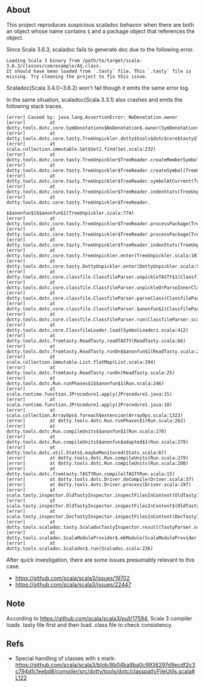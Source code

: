 ## About
This project reproduces suspicious scaladoc behavior
when there are both an object whose name contains `$` and
a package object that references the object.

Since Scala 3.6.3, scaladoc fails to generate doc due to the following error.

```
Loading Scala 3 binary from /path/to/target/scala-3.6.3/classes/com/example/A$.class.
It should have been loaded from `.tasty` file. This `.tasty` file is missing. Try cleaning the project to fix this issue.
```

Scaladoc(Scala 3.4.0~3.6.2) won't fail though it emits the same error log.

In the same situation, scaladoc(Scala 3.3.1) also crashes and emits the following stack traces.

```
[error] Caused by: java.lang.AssertionError: NoDenotation.owner
[error]         at dotty.tools.dotc.core.SymDenotations$NoDenotation$.owner(SymDenotations.scala:2582)
[error]         at dotty.tools.dotc.core.tasty.TreeUnpickler.dotty$tools$dotc$core$tasty$TreeUnpickler$TreeReader$$_$_$$anonfun$13(TreeUnpickler.scala:612)
[error]         at scala.collection.immutable.Set$Set2.find(Set.scala:232)
[error]         at dotty.tools.dotc.core.tasty.TreeUnpickler$TreeReader.createMemberSymbol(TreeUnpickler.scala:612)
[error]         at dotty.tools.dotc.core.tasty.TreeUnpickler$TreeReader.createSymbol(TreeUnpickler.scala:560)
[error]         at dotty.tools.dotc.core.tasty.TreeUnpickler$TreeReader.symbolAtCurrent(TreeUnpickler.scala:282)
[error]         at dotty.tools.dotc.core.tasty.TreeUnpickler$TreeReader.indexStats(TreeUnpickler.scala:764)
[error]         at dotty.tools.dotc.core.tasty.TreeUnpickler$TreeReader.

$$anonfun$1$$anonfun$1(TreeUnpickler.scala:774)
[error]         at dotty.tools.dotc.core.tasty.TreeUnpickler$TreeReader.processPackage(TreeUnpickler.scala:794)
[error]         at dotty.tools.dotc.core.tasty.TreeUnpickler$TreeReader.processPackage(TreeUnpickler.scala:790)
[error]         at dotty.tools.dotc.core.tasty.TreeUnpickler$TreeReader.indexStats(TreeUnpickler.scala:774)
[error]         at dotty.tools.dotc.core.tasty.TreeUnpickler.enter(TreeUnpickler.scala:107)
[error]         at dotty.tools.dotc.core.tasty.DottyUnpickler.enter(DottyUnpickler.scala:57)
[error]         at dotty.tools.dotc.core.classfile.ClassfileParser.unpickleTASTY$1(ClassfileParser.scala:923)
[error]         at dotty.tools.dotc.core.classfile.ClassfileParser.unpickleOrParseInnerClasses(ClassfileParser.scala:991)
[error]         at dotty.tools.dotc.core.classfile.ClassfileParser.parseClass(ClassfileParser.scala:189)
[error]         at dotty.tools.dotc.core.classfile.ClassfileParser.$anonfun$1(ClassfileParser.scala:87)
[error]         at dotty.tools.dotc.core.classfile.ClassfileParser.run(ClassfileParser.scala:82)
[error]         at dotty.tools.dotc.core.ClassfileLoader.load(SymbolLoaders.scala:412)
[error]         at dotty.tools.dotc.fromtasty.ReadTasty.readTASTY(ReadTasty.scala:66)
[error]         at dotty.tools.dotc.fromtasty.ReadTasty.runOn$$anonfun$1(ReadTasty.scala:25)
[error]         at scala.collection.immutable.List.flatMap(List.scala:294)
[error]         at dotty.tools.dotc.fromtasty.ReadTasty.runOn(ReadTasty.scala:25)
[error]         at dotty.tools.dotc.Run.runPhases$1$$anonfun$1(Run.scala:246)
[error]         at scala.runtime.function.JProcedure1.apply(JProcedure1.java:15)
[error]         at scala.runtime.function.JProcedure1.apply(JProcedure1.java:10)
[error]         at scala.collection.ArrayOps$.foreach$extension(ArrayOps.scala:1323)
[error]         at dotty.tools.dotc.Run.runPhases$1(Run.scala:262)
[error]         at dotty.tools.dotc.Run.compileUnits$$anonfun$1(Run.scala:270)
[error]         at dotty.tools.dotc.Run.compileUnits$$anonfun$adapted$1(Run.scala:279)
[error]         at dotty.tools.dotc.util.Stats$.maybeMonitored(Stats.scala:67)
[error]         at dotty.tools.dotc.Run.compileUnits(Run.scala:279)
[error]         at dotty.tools.dotc.Run.compileUnits(Run.scala:200)
[error]         at dotty.tools.dotc.fromtasty.TASTYRun.compile(TASTYRun.scala:15)
[error]         at dotty.tools.dotc.Driver.doCompile(Driver.scala:37)
[error]         at dotty.tools.dotc.Driver.process(Driver.scala:197)
[error]         at scala.tasty.inspector.OldTastyInspector.inspectFilesInContext(OldTastyInspector.scala:72)
[error]         at scala.tasty.inspector.OldTastyInspector.inspectFilesInContext$(OldTastyInspector.scala:22)
[error]         at scala.tasty.inspector.DocTastyInspector.inspectFilesInContext(DocTastyInspector.scala:5)
[error]         at dotty.tools.scaladoc.tasty.ScaladocTastyInspector.result(TastyParser.scala:147)
[error]         at dotty.tools.scaladoc.ScalaModuleProvider$.mkModule(ScalaModuleProvider.scala:11)
[error]         at dotty.tools.scaladoc.Scaladoc$.run(Scaladoc.scala:236)
```

After quick investigation, there are some issues presumably relevant to this case.

- https://github.com/scala/scala3/issues/19702
- https://github.com/scala/scala3/issues/22447

## Note
According to https://github.com/scala/scala3/pull/17594, Scala 3 compiler loads .tasty file first and then
load .class file to check consistency.

## Refs
- Special handling of classes with `$` mark: https://github.com/scala/scala3/blob/8b04ba8ba0c9936297d9ecdf2c3c794dfc1eebd8/compiler/src/dotty/tools/dotc/classpath/FileUtils.scala#L122
